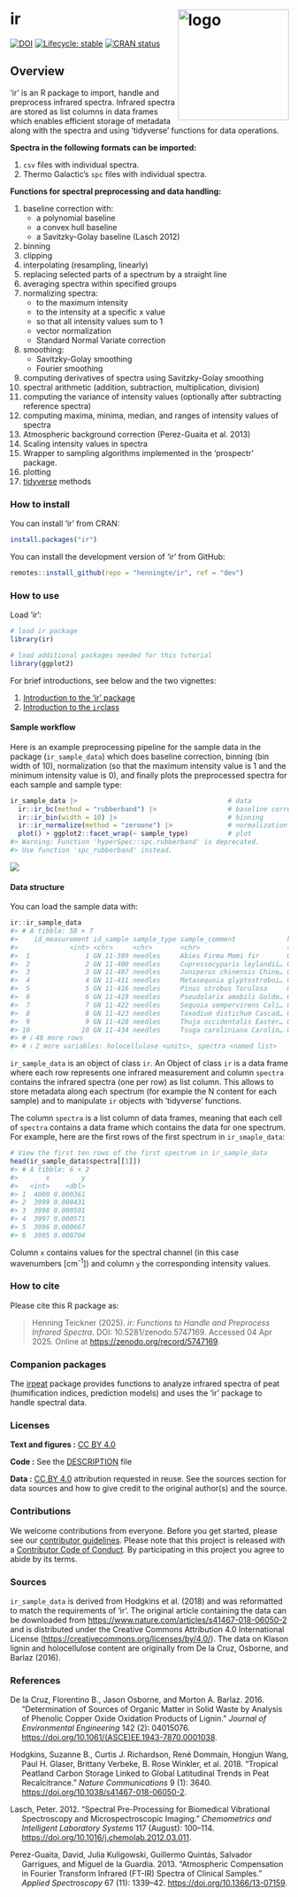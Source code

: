 
<!-- README.md is generated from README.Rmd. Please edit that file -->

# ir <img src='man/figures/logo-hex.png' align="right" height="139" alt="logo" style="float:right; height:200px;" />

<!-- badges: start -->

[![DOI](https://zenodo.org/badge/234117897.svg)](https://zenodo.org/badge/latestdoi/234117897)
[![Lifecycle:
stable](https://img.shields.io/badge/lifecycle-stable-brightgreen.svg)](https://lifecycle.r-lib.org/articles/stages.html#stable)
[![CRAN
status](https://www.r-pkg.org/badges/version/ir)](https://CRAN.R-project.org/package=ir)
<!-- badges: end -->

## Overview

‘ir’ is an R package to import, handle and preprocess infrared spectra.
Infrared spectra are stored as list columns in data frames which enables
efficient storage of metadata along with the spectra and using
‘tidyverse’ functions for data operations.

**Spectra in the following formats can be imported:**

1.  `csv` files with individual spectra.
2.  Thermo Galactic’s `spc` files with individual spectra.

**Functions for spectral preprocessing and data handling:**

1.  baseline correction with:
    - a polynomial baseline
    - a convex hull baseline
    - a Savitzky-Golay baseline (Lasch 2012)
2.  binning
3.  clipping
4.  interpolating (resampling, linearly)
5.  replacing selected parts of a spectrum by a straight line
6.  averaging spectra within specified groups
7.  normalizing spectra:
    - to the maximum intensity
    - to the intensity at a specific x value
    - so that all intensity values sum to 1
    - vector normalization
    - Standard Normal Variate correction
8.  smoothing:
    - Savitzky-Golay smoothing
    - Fourier smoothing
9.  computing derivatives of spectra using Savitzky-Golay smoothing
10. spectral arithmetic (addition, subtraction, multiplication,
    division)
11. computing the variance of intensity values (optionally after
    subtracting reference spectra)
12. computing maxima, minima, median, and ranges of intensity values of
    spectra
13. Atmospheric background correction (Perez-Guaita et al. 2013)
14. Scaling intensity values in spectra
15. Wrapper to sampling algorithms implemented in the ‘prospectr’
    package.
16. plotting
17. [tidyverse](https://www.tidyverse.org/) methods

### How to install

You can install ‘ir’ from CRAN:

``` r
install.packages("ir")
```

You can install the development version of ‘ir’ from GitHub:

``` r
remotes::install_github(repo = "henningte/ir", ref = "dev")
```

### How to use

Load ‘ir’:

``` r
# load ir package
library(ir)

# load additional packages needed for this tutorial
library(ggplot2)
```

For brief introductions, see below and the two vignettes:

1.  [Introduction to the ‘ir’
    package](https://henningte.github.io/ir/articles/ir-introduction.html)
2.  [Introduction to the
    `ir`class](https://henningte.github.io/ir/articles/ir-class.html)

#### Sample workflow

Here is an example preprocessing pipeline for the sample data in the
package (`ir_sample_data`) which does baseline correction, binning (bin
width of 10), normalization (so that the maximum intensity value is 1
and the minimum intensity value is 0), and finally plots the
preprocessed spectra for each sample and sample type:

``` r
ir_sample_data |>                                      # data
  ir::ir_bc(method = "rubberband") |>                  # baseline correction
  ir::ir_bin(width = 10) |>                            # binning
  ir::ir_normalize(method = "zeroone") |>              # normalization
  plot() + ggplot2::facet_wrap(~ sample_type)          # plot
#> Warning: Function 'hyperSpec::spc.rubberband' is deprecated. 
#> Use function 'spc_rubberband' instead.
```

![](man/figures/README-sample_data_workflow-1.png)<!-- -->

#### Data structure

You can load the sample data with:

``` r
ir::ir_sample_data
#> # A tibble: 58 × 7
#>    id_measurement id_sample sample_type sample_comment             klason_lignin
#>             <int> <chr>     <chr>       <chr>                      <units>      
#>  1              1 GN 11-389 needles     Abies Firma Momi fir       0.359944     
#>  2              2 GN 11-400 needles     Cupressocyparis leylandii… 0.339405     
#>  3              3 GN 11-407 needles     Juniperus chinensis Chine… 0.267552     
#>  4              4 GN 11-411 needles     Metasequoia glyptostroboi… 0.350016     
#>  5              5 GN 11-416 needles     Pinus strobus Torulosa     0.331100     
#>  6              6 GN 11-419 needles     Pseudolarix amabili Golde… 0.279360     
#>  7              7 GN 11-422 needles     Sequoia sempervirens Cali… 0.329672     
#>  8              8 GN 11-423 needles     Taxodium distichum Cascad… 0.356950     
#>  9              9 GN 11-428 needles     Thuja occidentalis Easter… 0.369360     
#> 10             10 GN 11-434 needles     Tsuga caroliniana Carolin… 0.289050     
#> # ℹ 48 more rows
#> # ℹ 2 more variables: holocellulose <units>, spectra <named list>
```

`ir_sample_data` is an object of class `ir`. An Object of class `ir` is
a data frame where each row represents one infrared measurement and
column `spectra` contains the infrared spectra (one per row) as list
column. This allows to store metadata along each spectrum (for example
the N content for each sample) and to manipulate `ir` objects with
‘tidyverse’ functions.

The column `spectra` is a list column of data frames, meaning that each
cell of `spectra` contains a data frame which contains the data for one
spectrum. For example, here are the first rows of the first spectrum in
`ir_smaple_data`:

``` r
# View the first ten rows of the first spectrum in ir_sample_data
head(ir_sample_data$spectra[[1]])
#> # A tibble: 6 × 2
#>       x        y
#>   <int>    <dbl>
#> 1  4000 0.000361
#> 2  3999 0.000431
#> 3  3998 0.000501
#> 4  3997 0.000571
#> 5  3996 0.000667
#> 6  3995 0.000704
```

Column `x` contains values for the spectral channel (in this case
wavenumbers \[cm<sup>-1</sup>\]) and column `y` the corresponding
intensity values.

### How to cite

Please cite this R package as:

> Henning Teickner (2025). *ir: Functions to Handle and Preprocess
> Infrared Spectra*. DOI: 10.5281/zenodo.5747169. Accessed 04 Apr 2025.
> Online at <https://zenodo.org/record/5747169>.

### Companion packages

The [irpeat](https://github.com/henningte/irpeat/) package provides
functions to analyze infrared spectra of peat (humification indices,
prediction models) and uses the ‘ir’ package to handle spectral data.

### Licenses

**Text and figures :** [CC BY
4.0](https://creativecommons.org/licenses/by/4.0/)

**Code :** See the [DESCRIPTION](DESCRIPTION) file

**Data :** [CC BY 4.0](https://creativecommons.org/licenses/by/4.0/)
attribution requested in reuse. See the sources section for data sources
and how to give credit to the original author(s) and the source.

### Contributions

We welcome contributions from everyone. Before you get started, please
see our [contributor guidelines](CONTRIBUTING.md). Please note that this
project is released with a [Contributor Code of Conduct](CONDUCT.md). By
participating in this project you agree to abide by its terms.

### Sources

`ir_sample_data` is derived from Hodgkins et al. (2018) and was
reformatted to match the requirements of ‘ir’. The original article
containing the data can be downloaded from
<https://www.nature.com/articles/s41467-018-06050-2> and is distributed
under the Creative Commons Attribution 4.0 International License
(<https://creativecommons.org/licenses/by/4.0/>). The data on Klason
lignin and holocellulose content are originally from De la Cruz,
Osborne, and Barlaz (2016).

### References

<div id="refs" class="references csl-bib-body hanging-indent"
entry-spacing="0">

<div id="ref-DelaCruz.2016" class="csl-entry">

De la Cruz, Florentino B., Jason Osborne, and Morton A. Barlaz. 2016.
“Determination of Sources of Organic Matter in Solid Waste by Analysis
of Phenolic Copper Oxide Oxidation Products of Lignin.” *Journal of
Environmental Engineering* 142 (2): 04015076.
<https://doi.org/10.1061/(ASCE)EE.1943-7870.0001038>.

</div>

<div id="ref-Hodgkins.2018" class="csl-entry">

Hodgkins, Suzanne B., Curtis J. Richardson, René Dommain, Hongjun Wang,
Paul H. Glaser, Brittany Verbeke, B. Rose Winkler, et al. 2018.
“Tropical Peatland Carbon Storage Linked to Global Latitudinal Trends in
Peat Recalcitrance.” *Nature Communications* 9 (1): 3640.
<https://doi.org/10.1038/s41467-018-06050-2>.

</div>

<div id="ref-Lasch.2012" class="csl-entry">

Lasch, Peter. 2012. “Spectral Pre-Processing for Biomedical Vibrational
Spectroscopy and Microspectroscopic Imaging.” *Chemometrics and
Intelligent Laboratory Systems* 117 (August): 100–114.
<https://doi.org/10.1016/j.chemolab.2012.03.011>.

</div>

<div id="ref-Perez-Guaita.2013" class="csl-entry">

Perez-Guaita, David, Julia Kuligowski, Guillermo Quintás, Salvador
Garrigues, and Miguel de la Guardia. 2013. “Atmospheric Compensation in
Fourier Transform Infrared (FT-IR) Spectra of Clinical Samples.”
*Applied Spectroscopy* 67 (11): 1339–42.
<https://doi.org/10.1366/13-07159>.

</div>

</div>
